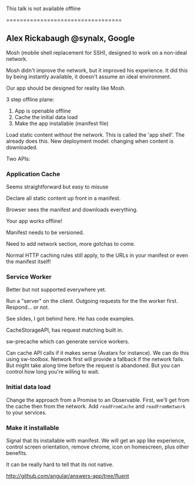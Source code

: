  This talk is not available offline
 
 ==================================

 ## Alex Rickabaugh @synalx, Google

Mosh (mobile shell replacement for SSH), designed to work on a non-ideal network.

Mosh didn't improve the network, but it improved his experience. It did this by
being instantly available, it doesn't assume an ideal environment.

Our app should be designed for reality like Mosh.

3 step offline plane:

1. App is openable offline
2. Cache the initial data load
3. Make the app installable (manifest file)

Load static content *without* the network. This is called the 'app shell'. The already
does this. New deployment model: changing when content is downloaded.

Two APIs:

### Application Cache

Seems straightforward but easy to misuse

Declare all static content up front in a manifest.

Browser sees the manifest and downloads everything.

Your app works offline!

Manifest needs to be versioned.

Need to add network section, more gotchas to come.

Normal HTTP caching rules still apply, to the URLs in your manifest or even the manifest itself!

### Service Worker

Better but not supported everywhere yet.

Run a "server" on the client. Outgoing requests for the the worker first. Respond... or not.

See slides, I got behind here. He has code examples.

CacheStorageAPI, has request matching built in.

sw-precache which can generate service workers.

Can cache API calls if it makes sense (Avatars for instance). We can do this using sw-toolbox.
Network first will provide a fallback if the network fails. But might take along time
before the request is abandoned. But you can control how long you're willing to wait.

### Initial data load

Change the approach from a Promise to an Observable. First, we'll get from the cache
then from the network. Add `readFromCache` and `readFromNetwork` to your services.

### Make it installable

Signal that its installable with manifest. We will get an app like experience,
control screen orientation, remove chrome, icon on homescreen, plus other benefits.

It can be really hard to tell that its not native.

http://github.com/angular/answers-app/tree/fluent
